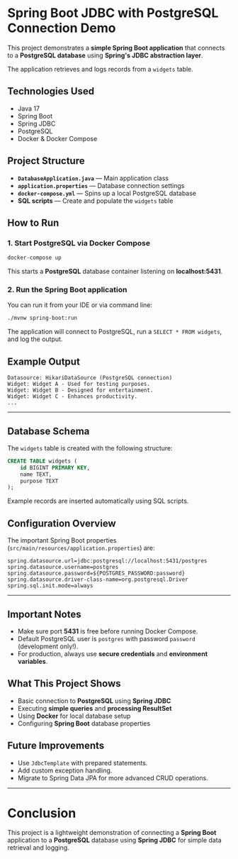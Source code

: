 # Spring Boot JDBC with PostgreSQL Connection Demo

This project demonstrates a **simple Spring Boot application** that connects to a **PostgreSQL database** using **Spring's JDBC abstraction layer**.

The application retrieves and logs records from a `widgets` table.

## Technologies Used
- Java 17 
- Spring Boot
- Spring JDBC
- PostgreSQL
- Docker & Docker Compose

## Project Structure

- **`DatabaseApplication.java`** — Main application class
- **`application.properties`** — Database connection settings
- **`docker-compose.yml`** — Spins up a local PostgreSQL database
- **SQL scripts** — Create and populate the `widgets` table

## How to Run

### 1. Start PostgreSQL via Docker Compose

```bash
docker-compose up
```

This starts a **PostgreSQL** database container listening on **localhost:5431**.

### 2. Run the Spring Boot application

You can run it from your IDE or via command line:

```bash
./mvnw spring-boot:run
```

The application will connect to PostgreSQL, run a `SELECT * FROM widgets`, and log the output.

## Example Output

```
Datasource: HikariDataSource (PostgreSQL connection)
Widget: Widget A - Used for testing purposes.
Widget: Widget B - Designed for entertainment.
Widget: Widget C - Enhances productivity.
...
```

---

## Database Schema

The `widgets` table is created with the following structure:

```sql
CREATE TABLE widgets (
    id BIGINT PRIMARY KEY,
    name TEXT,
    purpose TEXT
);
```

Example records are inserted automatically using SQL scripts.

## Configuration Overview

The important Spring Boot properties (`src/main/resources/application.properties`) are:

```properties
spring.datasource.url=jdbc:postgresql://localhost:5431/postgres
spring.datasource.username=postgres
spring.datasource.password=${POSTGRES_PASSWORD:password}
spring.datasource.driver-class-name=org.postgresql.Driver
spring.sql.init.mode=always
```

---

## Important Notes

- Make sure port **5431** is free before running Docker Compose.
- Default PostgreSQL user is `postgres` with password `password` (development only!).
- For production, always use **secure credentials** and **environment variables**.

## What This Project Shows

- Basic connection to **PostgreSQL** using **Spring JDBC**  
- Executing **simple queries** and **processing ResultSet**  
- Using **Docker** for local database setup  
- Configuring **Spring Boot** database properties

## Future Improvements

- Use `JdbcTemplate` with prepared statements.
- Add custom exception handling.
- Migrate to Spring Data JPA for more advanced CRUD operations.

---

# Conclusion

This project is a lightweight demonstration of connecting a **Spring Boot** application to a **PostgreSQL** database using **Spring JDBC** for simple data retrieval and logging.
